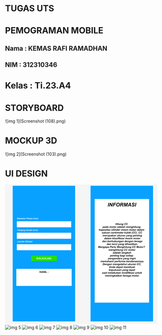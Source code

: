 # TUGAS UTS
# PEMOGRAMAN MOBILE
## Nama  : KEMAS RAFI RAMADHAN
## NIM   : 312310346
# Kelas  : Ti.23.A4

# STORYBOARD
![img 1](Screenshot (108).png)
# MOCKUP 3D
![img 2](Screenshot (103).png)
# UI DESIGN
![img 4](Screenshot/4.png)
![img 5](Screenshot/5.png)
![img 6](Screenshot/6.png)
![img 7](Screenshot/7.png)
![img 8](Screenshot/8.png)
![img 9](Screenshot/9.png)
![img 10](Screenshot/10.png)
![img 11](Screenshot/11.png)
